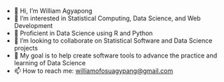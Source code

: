 - 👋 Hi, I’m William Agyapong
- 👀 I’m interested in Statistical Computing, Data Science, and Web Development
- 🌱 Proficient in Data Science using R and Python
- 💞️ I’m looking to collaborate on Statistical Software and Data Science projects
- :dart: My goal is to help create software tools to advance the practice and learning of Data Science
- 📫 How to reach me: williamofosuagypang@gmail.com

<!---
williamagyapong/williamagyapong is a ✨ special ✨ repository because its `README.md` (this file) appears on your GitHub profile.
You can click the Preview link to take a look at your changes.
--->
